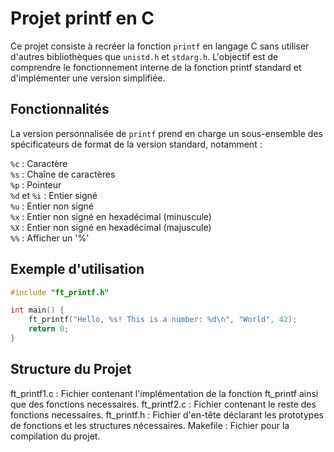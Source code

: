 # Projet printf en C
Ce projet consiste à recréer la fonction `printf` en langage C sans utiliser d'autres bibliothèques que `unistd.h` et `stdarg.h`. L'objectif est de comprendre le fonctionnement interne de la fonction printf standard et d'implémenter une version simplifiée.

## Fonctionnalités
La version personnalisée de `printf` prend en charge un sous-ensemble des spécificateurs de format de la version standard, notamment :

`%c` : Caractère  
`%s` : Chaîne de caractères  
`%p` : Pointeur  
`%d` et `%i` : Entier signé  
`%u` : Entier non signé  
`%x` : Entier non signé en hexadécimal (minuscule)  
`%X` : Entier non signé en hexadécimal (majuscule)  
`%%` : Afficher un '%'
## Exemple d'utilisation
```c
#include "ft_printf.h"

int main() {
    ft_printf("Hello, %s! This is a number: %d\n", "World", 42);
    return 0;
}
```
## Structure du Projet
ft_printf1.c : Fichier contenant l'implémentation de la fonction ft_printf ainsi que des fonctions necessaires.
ft_printf2.c : Fichier contenant le reste des fonctions necessaires.
ft_printf.h : Fichier d'en-tête déclarant les prototypes de fonctions et les structures nécessaires.
Makefile : Fichier pour la compilation du projet.
